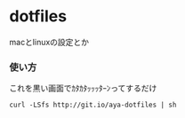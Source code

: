 # dotfiles
macとlinuxの設定とか

### 使い方
これを黒い画面でｶﾀｶﾀｯｯｯﾀｰﾝってするだけ

    curl -LSfs http://git.io/aya-dotfiles | sh

